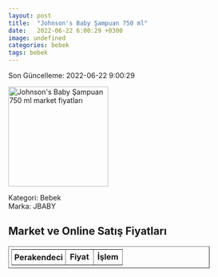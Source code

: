 ```yaml
---
layout: post
title:  "Johnson's Baby Şampuan 750 ml"
date:   2022-06-22 6:00:29 +0300
image: undefined
categories: bebek
tags: bebek
---
```


Son Güncelleme: 2022-06-22 9:00:29

<img src="undefined" width="200" alt="Johnson's Baby Şampuan 750 ml market fiyatları" />

Kategori: Bebek
<br />
Marka: JBABY

<h2>Market ve Online Satış Fiyatları</h2>

<table border="1" style="padding: 5px;width:80%;">
  <tr>
    <td style="padding: 5px;"><strong>Perakendeci</strong></td>
    <td><strong>Fiyat</strong></td>
    <td><strong>İşlem</strong></td>
  </tr>
  
</table>

